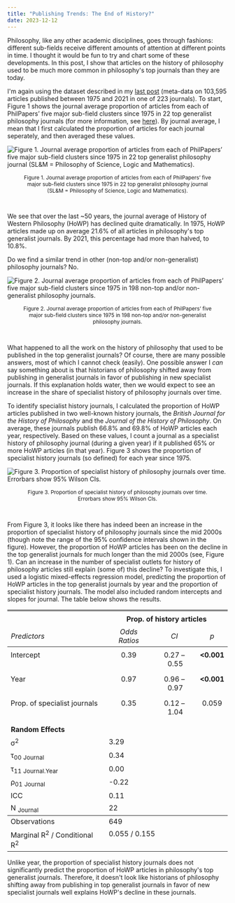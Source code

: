```yaml
---
title: "Publishing Trends: The End of History?"
date: 2023-12-12
---
```


<style>
  table {
    border-collapse: collapse;
    border: none; 
  }
  .thead {
    border-top: double;
    text-align: center;
    font-style: normal;
    font-weight: bold;
    padding: 0.2cm;
  }
  .tdata {
    padding: 0.2cm;
    text-align: left;
    vertical-align: top;
  }
  .summary {
    padding-top: 0.1cm;
    padding-bottom: 0.1cm;
  }
  .summarydata {
    text-align: left;
  }
  .fixedparts {
    font-weight: bold;
    text-align: left;
  }
  .randomparts {
    font-weight: bold;
    text-align: left;
    padding-top: .8em;
  }
  .zeroparts {
    font-weight: bold;
    text-align: left;
    padding-top: .8em;
  }
  .simplexparts {
    font-weight: bold;
    text-align: left;
    padding-top: .8em;
  }
  .lasttablerow {
    border-bottom:  double;
  }
  .firstsumrow {
    border-top: 1px solid;
  }
  .labelcellborder {
    border-bottom: 1px solid;
  }
  .depvarhead {
    text-align: center;
    border-bottom: 1px solid;
    font-style: italic;
    font-weight: normal;
  }
  .depvarheadnodv {
    border-top:  double;
    text-align: center;
    border-bottom: 1px solid;
    font-style: italic;
    font-weight: normal;
  }
  .leftalign {
    text-align: left;
  }
  .centeralign {
    text-align: center;
  }
  .firsttablecol {
    text-align: left;
  }
</style>

Philosophy, like any other academic disciplines, goes through fashions: different sub-fields receive different amounts of attention at different points in time. I thought it would be fun to try and chart some of these developments. In this post, I show that articles on the history of philosophy used to be much more common in philosophy's top journals than they are today.

I'm again using the dataset described in my [last post](https://prehren.github.io/something-of-crunch/2023/12/11/generalist-journals.html) (meta-data on 103,595 articles published between 1975 and 2021 in one of 223 journals). To start, Figure 1 shows the journal average proportion of articles from each of PhilPapers’ five major sub-field clusters since 1975 in 22 top generalist philosophy journals (for more information, see [here](https://prehren.github.io/something-of-crunch/2023/12/11/generalist-journals.html)). By journal average, I mean that I first calculated the proportion of articles for each journal seperately, and then averaged these values.

![Figure 1. Journal average proportion of articles from each of PhilPapers’ five major sub-field clusters since 1975 in 22 top generalist philosophy journal (SL&M = Philosophy of Science, Logic and Mathematics).]({{site.url}}/something-of-crunch/assets/images/2023-12-12/fig1.png)
<p style="text-align:center; font-size: 0.85em; padding-right: 30px; padding-left: 30px;">Figure 1. Journal average proportion of articles from each of PhilPapers’ five major sub-field clusters since 1975 in 22 top generalist philosophy journal (SL&M = Philosophy of Science, Logic and Mathematics).</p>
<br>

We see that over the last ~50 years, the journal average of History of Western Philosophy (HoWP) has declined quite dramatically. In 1975, HoWP articles made up on average 21.6% of all articles in philosophy's top generalist journals. By 2021, this percentage had more than halved, to 10.8%.

Do we find a similar trend in other (non-top and/or non-generalist) philosophy journals? No.

![Figure 2. Journal average proportion of articles from each of PhilPapers’ five major sub-field clusters since 1975 in 198 non-top and/or non-generalist philosophy journals.]({{site.url}}/something-of-crunch/assets/images/2023-12-12/fig2.png)
<p style="text-align:center; font-size: 0.85em; padding-right: 30px; padding-left: 30px;">Figure 2. Journal average proportion of articles from each of PhilPapers’ five major sub-field clusters since 1975 in 198 non-top and/or non-generalist philosophy journals.</p>
<br>

What happened to all the work on the history of philosophy that used to be published in the top generalist journals? Of course, there are many possible answers, most of which I cannot check (easily). One possible answer I _can_ say something about is that historians of philosophy shifted away from publishing in generalist journals in favor of publishing in new specialist journals. If this explanation holds water, then we would expect to see an increase in the share of specialist history of philosophy journals over time.

To identify specialist history journals, I calculated the proportion of HoWP articles published in two well-known history journals, the _British Journal for the History of Philosophy_ and the _Journal of the History of Philosophy_. On average, these journals publish 66.8% and 69.8% of HoWP articles each year, respectively. Based on these values, I count a journal as a specialist history of philosophy journal (during a given year) if it published 65% or more HoWP articles (in that year). Figure 3 shows the proportion of specialist history journals (so defined) for each year since 1975.

![Figure 3. Proportion of specialist history of philosophy journals over time. Errorbars show 95% Wilson CIs.]({{site.url}}/something-of-crunch/assets/images/2023-12-12/fig3.png)
<p style="text-align:center; font-size: 0.85em; padding-right: 30px; padding-left: 30px;">Figure 3. Proportion of specialist history of philosophy journals over time. Errorbars show 95% Wilson CIs.</p>
<br>

From Figure 3, it looks like there has indeed been an increase in the proportion of specialist history of philosophy journals since the mid 2000s (though note the range of the 95% confidence intervals shown in the figure). However, the proportion of HoWP articles has been on the decline in the top generalist journals for much longer than the mid 2000s (see, Figure 1). Can an increase in the number of specialist outlets for history of philosophy articles still explain (some of) this decline? To investigate this, I used a logistic mixed-effects regression model, predicting the proportion of HoWP articles in the top generalist journals by year and the proportion of specialist history journals. The model also included random intercepts and slopes for journal. The table below shows the results.
<table>
  <tr>
    <th class="thead firsttablecol">&nbsp;</th>
    <th colspan="3" class="thead">Prop. of history articles</th>
  </tr>
  <tr>
    <td class="depvarhead firsttablecol">Predictors</td>
    <td class="depvarhead">Odds Ratios</td>
    <td class="depvarhead">CI</td>
    <td class="depvarhead">p</td>
  </tr>
  <tr>
    <td class="tdata firsttablecol">Intercept</td>
    <td class="tdata centeralign">0.39</td>
    <td class="tdata centeralign">0.27&nbsp;&ndash;&nbsp;0.55</td>
    <td class="tdata centeralign col4"><strong>&lt;0.001</strong></td>
</tr>
  <tr>
    <td class="tdata firsttablecol">Year</td>
    <td class="tdata centeralign">0.97</td>
    <td class="tdata centeralign">0.96&nbsp;&ndash;&nbsp;0.97</td>
    <td class="tdata centeralign col4"><strong>&lt;0.001</strong></td>
</tr>
  <tr>
    <td class="tdata firsttablecol">Prop. of specialist journals</td>
    <td class="tdata centeralign">0.35</td>
    <td class="tdata centeralign">0.12&nbsp;&ndash;&nbsp;1.04</td>
    <td class="tdata centeralign col4">0.059</td>
</tr>
  <tr>
    <td colspan="4" class="randomparts">Random Effects</td>
  </tr>

  <tr>
    <td class="tdata leftalign summary">&sigma;<sup>2</sup></td>
    <td class="tdata summary summarydata" colspan="3">3.29</td>
  </tr>
  <tr>
    <td class="tdata leftalign summary">&tau;<sub>00</sub> <sub>Journal</sub></td>
    <td class="tdata summary summarydata" colspan="3">0.34</td>
  <tr>
    <td class="tdata leftalign summary">&tau;<sub>11</sub> <sub>Journal.Year</sub></td>
    <td class="tdata summary summarydata" colspan="3">0.00</td>
  <tr>
    <td class="tdata leftalign summary">&rho;<sub>01</sub> <sub>Journal</sub></td>
    <td class="tdata summary summarydata" colspan="3">-0.22</td>
  <tr>
    <td class="tdata leftalign summary">ICC</td>
    <td class="tdata summary summarydata" colspan="3">0.11</td>
  <tr>
    <td class="tdata leftalign summary">N <sub>Journal</sub></td>
    <td class="tdata summary summarydata" colspan="3">22</td>
  <tr>
    <td class="tdata leftalign summary firstsumrow">Observations</td>
    <td class="tdata summary summarydata firstsumrow" colspan="3">649</td>
  </tr>
  <tr>
    <td class="tdata leftalign summary">Marginal R<sup>2</sup> / Conditional R<sup>2</sup></td>
    <td class="tdata summary summarydata" colspan="3">0.055 / 0.155</td>
  </tr>
</table>

Unlike year, the proportion of specialist history journals does not significantly predict the proportion of HoWP articles in philosophy's top generalist journals. Therefore, it doesn't look like historians of philosophy shifting away from publishing in top generalist journals in favor of new specialist journals well explains HoWP's decline in these journals.
